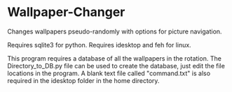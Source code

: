 Wallpaper-Changer
=================

Changes wallpapers pseudo-randomly with options for picture navigation.

Requires sqlite3 for python.
Requires idesktop and feh for linux.

This program requires a database of all the wallpapers in the rotation.
The Directory_to_DB.py file can be used to create the database, just edit the file locations in the program.
A blank text file called "command.txt" is also required in the idesktop folder in the home directory.

